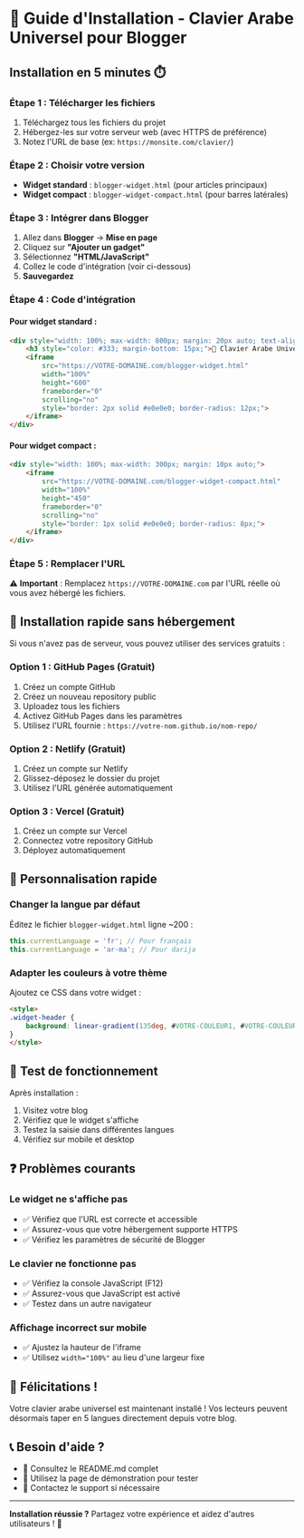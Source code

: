 # 🚀 Guide d'Installation - Clavier Arabe Universel pour Blogger

## Installation en 5 minutes ⏱️

### Étape 1 : Télécharger les fichiers
1. Téléchargez tous les fichiers du projet
2. Hébergez-les sur votre serveur web (avec HTTPS de préférence)
3. Notez l'URL de base (ex: `https://monsite.com/clavier/`)

### Étape 2 : Choisir votre version
- **Widget standard** : `blogger-widget.html` (pour articles principaux)
- **Widget compact** : `blogger-widget-compact.html` (pour barres latérales)

### Étape 3 : Intégrer dans Blogger
1. Allez dans **Blogger** → **Mise en page**
2. Cliquez sur **"Ajouter un gadget"**
3. Sélectionnez **"HTML/JavaScript"**
4. Collez le code d'intégration (voir ci-dessous)
5. **Sauvegardez**

### Étape 4 : Code d'intégration

#### Pour widget standard :
```html
<div style="width: 100%; max-width: 800px; margin: 20px auto; text-align: center;">
    <h3 style="color: #333; margin-bottom: 15px;">🌟 Clavier Arabe Universel</h3>
    <iframe 
        src="https://VOTRE-DOMAINE.com/blogger-widget.html" 
        width="100%" 
        height="600" 
        frameborder="0" 
        scrolling="no"
        style="border: 2px solid #e0e0e0; border-radius: 12px;">
    </iframe>
</div>
```

#### Pour widget compact :
```html
<div style="width: 100%; max-width: 300px; margin: 10px auto;">
    <iframe 
        src="https://VOTRE-DOMAINE.com/blogger-widget-compact.html" 
        width="100%" 
        height="450" 
        frameborder="0" 
        scrolling="no"
        style="border: 1px solid #e0e0e0; border-radius: 8px;">
    </iframe>
</div>
```

### Étape 5 : Remplacer l'URL
⚠️ **Important** : Remplacez `https://VOTRE-DOMAINE.com` par l'URL réelle où vous avez hébergé les fichiers.

## 🎯 Installation rapide sans hébergement

Si vous n'avez pas de serveur, vous pouvez utiliser des services gratuits :

### Option 1 : GitHub Pages (Gratuit)
1. Créez un compte GitHub
2. Créez un nouveau repository public
3. Uploadez tous les fichiers
4. Activez GitHub Pages dans les paramètres
5. Utilisez l'URL fournie : `https://votre-nom.github.io/nom-repo/`

### Option 2 : Netlify (Gratuit)
1. Créez un compte sur Netlify
2. Glissez-déposez le dossier du projet
3. Utilisez l'URL générée automatiquement

### Option 3 : Vercel (Gratuit)
1. Créez un compte sur Vercel
2. Connectez votre repository GitHub
3. Déployez automatiquement

## 🔧 Personnalisation rapide

### Changer la langue par défaut
Éditez le fichier `blogger-widget.html` ligne ~200 :
```javascript
this.currentLanguage = 'fr'; // Pour français
this.currentLanguage = 'ar-ma'; // Pour darija
```

### Adapter les couleurs à votre thème
Ajoutez ce CSS dans votre widget :
```html
<style>
.widget-header {
    background: linear-gradient(135deg, #VOTRE-COULEUR1, #VOTRE-COULEUR2) !important;
}
</style>
```

## 📱 Test de fonctionnement

Après installation :
1. Visitez votre blog
2. Vérifiez que le widget s'affiche
3. Testez la saisie dans différentes langues
4. Vérifiez sur mobile et desktop

## ❓ Problèmes courants

### Le widget ne s'affiche pas
- ✅ Vérifiez que l'URL est correcte et accessible
- ✅ Assurez-vous que votre hébergement supporte HTTPS
- ✅ Vérifiez les paramètres de sécurité de Blogger

### Le clavier ne fonctionne pas
- ✅ Vérifiez la console JavaScript (F12)
- ✅ Assurez-vous que JavaScript est activé
- ✅ Testez dans un autre navigateur

### Affichage incorrect sur mobile
- ✅ Ajustez la hauteur de l'iframe
- ✅ Utilisez `width="100%"` au lieu d'une largeur fixe

## 🎉 Félicitations !

Votre clavier arabe universel est maintenant installé ! Vos lecteurs peuvent désormais taper en 5 langues directement depuis votre blog.

## 📞 Besoin d'aide ?

- 📖 Consultez le README.md complet
- 🧪 Utilisez la page de démonstration pour tester
- 💬 Contactez le support si nécessaire

---

**Installation réussie ?** Partagez votre expérience et aidez d'autres utilisateurs ! 🌟

